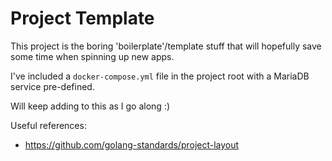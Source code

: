 Project Template 
=======

This project is the boring 'boilerplate'/template stuff that will hopefully save some time when spinning up new apps. 

I've included a `docker-compose.yml` file in the project root with a MariaDB service pre-defined. 

Will keep adding to this as I go along :)

Useful references: 

- https://github.com/golang-standards/project-layout